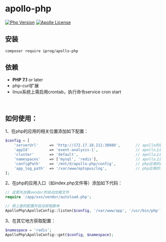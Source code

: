 # apollo-php

[![Php Version](https://img.shields.io/badge/php-%3E=7.1-brightgreen.svg?maxAge=2592000)](https://secure.php.net/)
[![Apolle License](https://img.shields.io/badge/apollo--client--license-MIT-brightgreen)](https://secure.php.net/)


## 安装

```shell
composer require iprog/apollo-php
```

## 依赖

- **PHP 7.1** or later
- php-curl扩展
- linux系统上需启用crontab，执行命令service cron start
<br>


## 如何使用：

1、在php的应用的相关位置添加如下配置：

```php
$config = [
    'serverUrl'     => 'http://172.17.18.211:38080',       // apollo的服务器地址
    'appId'         => 'event-analysis-1',                 // apollo上的appid
    'cluster'       => 'default',                          // apollo上的cluster
    'namespaces'    => ['mysql', 'redis'],                 // apollo上的命名空间
    'configPath'    => '/mnt/d/apollo-php/config',         // php应用的配置文件目录
    'app_log_path'  => '/var/www/optopus/log',             // php应用的日志文件目录
];
```

2、在php的应用入口（如index.php文件等）添加如下代码：

```php
// 这里先加载vendor的自动加载文件
require '/app/xxx/vendor/autoload.php';                

// 用上面的配置并启动获取脚本
ApolloPhp\ApolloConfig::listen($config, '/var/www/app', '/usr/bin/php');
```

3、在其它地方获取配置：

```php
$namespace = 'redis';
ApolloPhp\ApolloConfig::get($config, $namespace);
```
